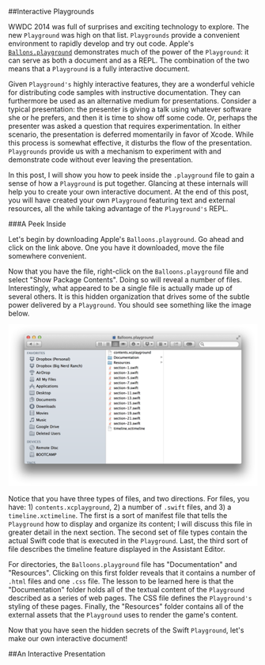 ##Interactive Playgrounds

WWDC 2014 was full of surprises and exciting technology to explore.  The new `Playground` was high on that list.  `Playgrounds` provide a convenient environment to rapidly develop and try out code.  Apple's [`Ballons.playground`](https://developer.apple.com/swift/blog/?id=9) demonstrates much of the power of the `Playground`: it can serve as both a document and as a REPL.  The combination of the two means that a `Playground` is a fully interactive document.

Given `Playground's` highly interactive features, they are a wonderful vehicle for distributing code samples with instructive documentation.  They can furthermore be used as an alternative medium for presentations.  Consider a typical presentation: the presenter is giving a talk using whatever software she or he prefers, and then it is time to show off some code.  Or, perhaps the presenter was asked a question that requires experimentation.  In either scenario, the presentation is deferred momentarily in favor of Xcode.  While this process is somewhat effective, it disturbs the flow of the presentation.  `Playgrounds` provide us with a mechanism to experiment with and demonstrate code without ever leaving the presentation.

In this post, I will show you how to peek inside the `.playground` file to gain a sense of how a `Playground` is put together.  Glancing at these internals will help you to create your own interactive document.  At the end of this post, you will have created your own `Playground` featuring text and external resources, all the while taking advantage of the `Playground's` REPL.

###A Peek Inside

Let's begin by downloading Apple's `Balloons.playground`.  Go ahead and click on the link above.  One you have it downloaded, move the file somewhere convenient.

Now that you have the file, right-click on the `Balloons.playground` file and select "Show Package Contents".  Doing so will reveal a number of files.  Interestingly, what appeared to be a single file is actually made up of several others.  It is this hidden organization that drives some of the subtle power delivered by a `Playground`.  You should see something like the image below.

![Playground Package Contents](playgroundPackageContents.png)

Notice that you have three types of files, and two directions.  For files, you have: 1) `contents.xcplayground`, 2) a number of `.swift` files, and 3) a `timeline.xctimeline`.  The first is a sort of manifest file that tells the `Playground` how to display and organize its content; I will discuss this file in greater detail in the next section.  The second set of file types contain the actual Swift code that is executed in the `Playground`.  Last, the third sort of file describes the timeline feature displayed in the Assistant Editor.

For directories, the `Balloons.playground` file has "Documentation" and "Resources".  Clicking on this first folder reveals that it contains a number of `.html` files and one `.css` file.  The lesson to be learned here is that the "Documentation" folder holds all of the textual content of the `Playground` described as a series of web pages.  The CSS file defines the `Playground's` styling of these pages.  Finally, the "Resources" folder contains all of the external assets that the `Playground` uses to render the game's content.

Now that you have seen the hidden secrets of the Swift `Playground`, let's make our own interactive document!

##An Interactive Presentation

